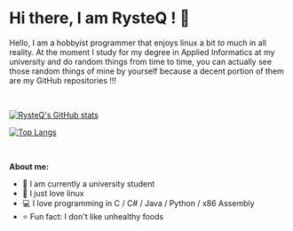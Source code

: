 # Hi there, I am RysteQ ! 👋 

Hello, I am a hobbyist programmer that enjoys linux a bit *to* much in all reality. At the moment I study for my degree in Applied Informatics at my university and do random things from time to time, you can actually see those random things of mine by yourself because a decent portion of them are my GitHub repositories !!!

<br>

[![RysteQ's GitHub stats](https://github-readme-stats.vercel.app/api?username=RysteQ&custom_title=My%20GitHub%20statistics)](https://github.com/anuraghazra/github-readme-stats)

[![Top Langs](https://github-readme-stats.vercel.app/api/top-langs/?username=RysteQ&layout=compact)](https://github.com/anuraghazra/github-readme-stats)

<br>

**About me:**
- 🌈 I am currently a university student
- 🐧 I just love linux
- 💻 I love programming in C / C# / Java / Python / x86 Assembly
- ⭐ Fun fact: I don't like unhealthy foods
